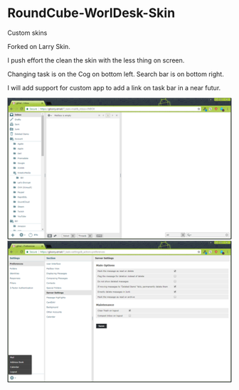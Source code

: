 # RoundCube-WorlDesk-Skin
Custom skins

Forked on Larry Skin.

I push effort the clean the skin with the less thing on screen.

Changing task is on the Cog on bottom left.
Search bar is on bottom right.

I will add support for custom app to add a link on task bar in a near futur.

![Mail View](/screenshots/mail.png?raw=true "Mail view")
![Settings View](/screenshots/settings.png?raw=true "Settings view")
